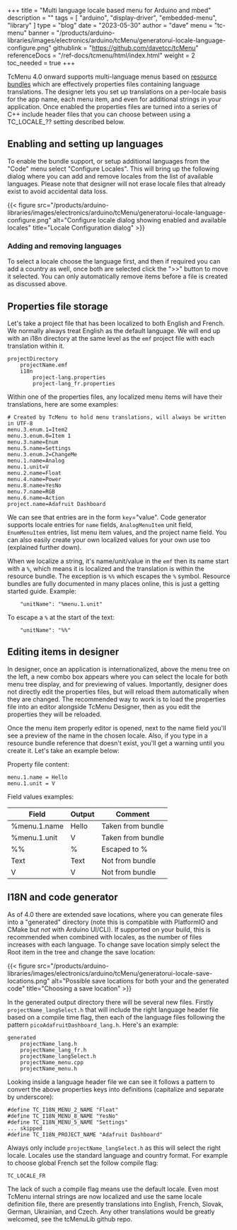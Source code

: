 +++
title = "Multi language locale based menu for Arduino and mbed"
description = ""
tags = [ "arduino", "display-driver", "embedded-menu", "library" ]
type = "blog"
date = "2023-05-30"
author =  "dave"
menu = "tc-menu"
banner = "/products/arduino-libraries/images/electronics/arduino/tcMenu/generatorui-locale-language-configure.png"
githublink = "https://github.com/davetcc/tcMenu"
referenceDocs = "/ref-docs/tcmenu/html/index.html"
weight = 2
toc_needed = true
+++

TcMenu 4.0 onward supports multi-language menus based on [resource bundles](https://www.baeldung.com/java-resourcebundle) which are effectively properties files containing language translations. The designer lets you set up translations on a per-locale basis for the app name, each menu item, and even for additional strings in your application. Once enabled the properties files are turned into a series of C++ include header files that you can choose between using a TC_LOCALE_?? setting described below.

## Enabling and setting up languages

To enable the bundle support, or setup additional languages from the "Code" menu select "Configure Locales". This will bring up the following dialog where you can add and remove locales from the list of available languages. Please note that designer will not erase locale files that already exist to avoid accidental data loss.

{{< figure src="/products/arduino-libraries/images/electronics/arduino/tcMenu/generatorui-locale-language-configure.png" alt="Configure locale dialog showing enabled and available locales" title="Locale Configuration dialog" >}}

### Adding and removing languages

To select a locale choose the language first, and then if required you can add a country as well, once both are selected click the ">>" button to move it selected. You can only automatically remove items before a file is created as discussed above.

## Properties file storage

Let's take a project file that has been localized to both English and French. We normally always treat English as the default language. We will end up with an i18n directory at the same level as the `emf` project file with each translation within it.

    projectDirectory
        projectName.emf
        i18n
            project-lang.properties
            project-lang_fr.properties

Within one of the properties files, any localized menu items will have their translations, here are some examples:

    # Created by TcMenu to hold menu translations, will always be written in UTF-8
    menu.3.enum.1=Item2
    menu.3.enum.0=Item 1
    menu.3.name=Enum
    menu.5.name=Settings
    menu.3.enum.2=ChangeMe
    menu.1.name=Analog
    menu.1.unit=V
    menu.2.name=Float
    menu.4.name=Power
    menu.8.name=YesNo
    menu.7.name=RGB
    menu.6.name=Action
    project.name=Adafruit Dashboard

We can see that entries are in the form `key`="value". Code generator supports locale entries for `name` fields, `AnalogMenuItem` unit field, `EnumMenuItem` entries, list menu item values, and the project name field. You can also easily create your own localized values for your own use too (explained further down).

When we localize a string, it's name/unit/value in the `emf` then its name start with a `%`, which means it is localized and the translation is within the resource bundle. The exception is `%%` which escapes the `%` symbol. Resource bundles are fully documented in many places online, this is just a getting started guide. Example:   

        "unitName": "%menu.1.unit"

To escape a `%` at the start of the text:

        "unitName": "%%"

## Editing items in designer

In designer, once an application is internationalized, above the menu tree on the left, a new combo box appears where you can select the locale for both menu tree display, and for previewing of values. Importantly, designer does not directly edit the properties files, but will reload them automatically when they are changed. The recommended way to work is to load the properties file into an editor alongside TcMenu Designer, then as you edit the properties they will be reloaded.

Once the menu item properly editor is opened, next to the name field you'll see a preview of the name in the chosen locale. Also, if you type in a resource bundle reference that doesn't exist, you'll get a warning until you create it. Let's take an example below:

Property file content:

    menu.1.name = Hello
    menu.1.unit = V

Field values examples:

 | Field        | Output | Comment           |
 |--------------|--------|-------------------|
 | %menu.1.name | Hello  | Taken from bundle |
 | %menu.1.unit | V      | Taken from bundle |
 | %%           | %      | Escaped to %      |
 | Text         | Text   | Not from bundle   |
 | V            | V      | Not from bundle   |

## I18N and code generator

As of 4.0 there are extended save locations, where you can generate files into a "generated" directory (note this is compatible with PlatformIO and CMake but _not_ with Arduino UI/CLI). If supported on your build, this is recommended when combined with locales, as the number of files increases with each language. To change save location simply select the Root item in the tree and change the save location:

{{< figure src="/products/arduino-libraries/images/electronics/arduino/tcMenu/generatorui-locale-save-locations.png" alt="Possible save locations for both your and the generated code" title="Choosing a save location" >}}


In the generated output directory there will be several new files. Firstly `projectName_langSelect.h` that will include the right language header file based on a compile time flag, then each of the language files following the pattern `picoAdafruitDashboard_lang.h`. Here's an example:

    generated
        projectName_lang.h
        projectName_lang_fr.h
        projectName_langSelect.h
        projectName_menu.cpp
        projectName_menu.h

Looking inside a language header file we can see it follows a pattern to convert the above properties keys into definitions (capitalize and separate by underscore):

    #define TC_I18N_MENU_2_NAME "Float"
    #define TC_I18N_MENU_8_NAME "YesNo"
    #define TC_I18N_MENU_5_NAME "Settings"
    ... skipped
    #define TC_I18N_PROJECT_NAME "Adafruit Dashboard"


Always only include `projectName_langSelect.h` as this will select the right locale. Locales use the standard language and country format. For example to choose global French set the follow compile flag:

    TC_LOCALE_FR

The lack of such a compile flag means use the default locale. Even most TcMenu internal strings are now localized and use the same locale definition file, there are presently translations into English, French, Slovak, German, Ukrainian, and Czech. Any other translations would be greatly welcomed, see the tcMenuLib github repo.
